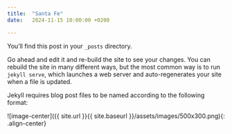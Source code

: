 ```yaml
---
title:  "Santa Fe"
date:   2024-11-15 10:00:00 +0200

---
```

You’ll find this post in your `_posts` directory. 


Go ahead and edit it and re-build the site to see your changes. You can rebuild the site in many different ways, but the most common way is to run `jekyll serve`, which launches a web server and auto-regenerates your site when a file is updated.

Jekyll requires blog post files to be named according to the following format:

![image-center]({{ site.url }}{{ site.baseurl }}/assets/images/500x300.png){: .align-center}
